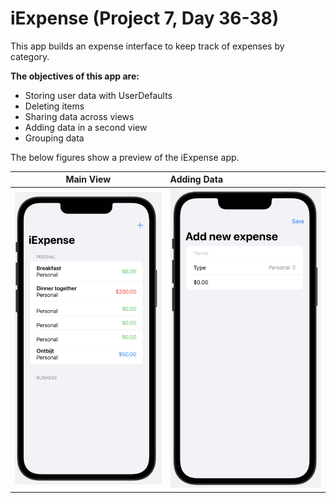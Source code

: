 #  iExpense (Project 7, Day 36-38)

This app builds an expense interface to keep track of expenses by category.

**The objectives of this app are:**
- Storing user data with UserDefaults
- Deleting items
- Sharing data across views
- Adding data in a second view
- Grouping data 

The below figures show a preview of the iExpense app.

Main View              |  Adding Data         
:---------------------:|:--------------------------
![](./Images/main.png) | ![](./Images/sheet.png) 